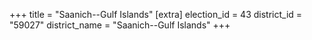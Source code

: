 +++
title = "Saanich--Gulf Islands"
[extra]
election_id = 43
district_id = "59027"
district_name = "Saanich--Gulf Islands"
+++
